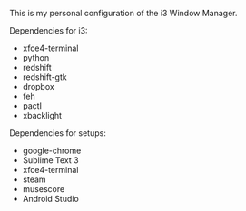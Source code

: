 This is my personal configuration of the i3 Window Manager.

Dependencies for i3:
- xfce4-terminal
- python
- redshift
- redshift-gtk
- dropbox
- feh
- pactl
- xbacklight

Dependencies for setups:
- google-chrome
- Sublime Text 3
- xfce4-terminal
- steam
- musescore
- Android Studio